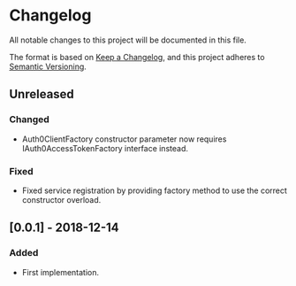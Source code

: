 # Changelog
All notable changes to this project will be documented in this file.

The format is based on [Keep a Changelog](https://keepachangelog.com/en/1.0.0/),
and this project adheres to [Semantic Versioning](https://semver.org/spec/v2.0.0.html).

## Unreleased

### Changed

- Auth0ClientFactory constructor parameter now requires IAuth0AccessTokenFactory interface instead.

### Fixed

- Fixed service registration by providing factory method to use the correct constructor overload.

## [0.0.1] - 2018-12-14

### Added

- First implementation.
